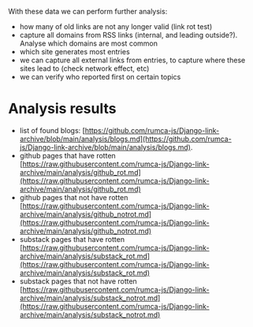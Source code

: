 
With these data we can perform further analysis:

 - how many of old links are not any longer valid (link rot test)
 - capture all domains from RSS links (internal, and leading outside?). Analyse which domains are most common
 - which site generates most entries
 - we can capture all external links from entries, to capture where these sites lead to (check network effect, etc)
 - we can verify who reported first on certain topics

# Analysis results

 - list of found blogs: [https://github.com/rumca-js/Django-link-archive/blob/main/analysis/blogs.md](https://github.com/rumca-js/Django-link-archive/blob/main/analysis/blogs.md).
 - github pages that have rotten [https://raw.githubusercontent.com/rumca-js/Django-link-archive/main/analysis/github_rot.md](https://raw.githubusercontent.com/rumca-js/Django-link-archive/main/analysis/github_rot.md)
 - github pages that not have rotten [https://raw.githubusercontent.com/rumca-js/Django-link-archive/main/analysis/github_notrot.md](https://raw.githubusercontent.com/rumca-js/Django-link-archive/main/analysis/github_notrot.md)
 - substack pages that have rotten [https://raw.githubusercontent.com/rumca-js/Django-link-archive/main/analysis/substack_rot.md](https://raw.githubusercontent.com/rumca-js/Django-link-archive/main/analysis/substack_rot.md)
 - substack pages that not have rotten [https://raw.githubusercontent.com/rumca-js/Django-link-archive/main/analysis/substack_notrot.md](https://raw.githubusercontent.com/rumca-js/Django-link-archive/main/analysis/substack_notrot.md)
